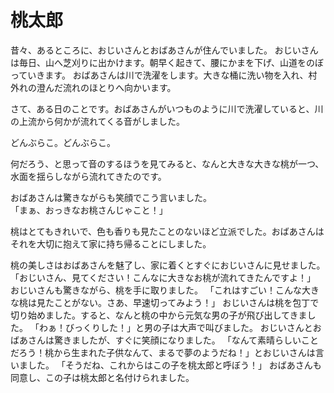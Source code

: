 # 桃太郎

昔々、あるところに、おじいさんとおばあさんが住んでいました。
おじいさんは毎日、山へ芝刈りに出かけます。朝早く起きて、腰にかまを下げ、山道をのぼっていきます。
おばあさんは川で洗濯をします。大きな桶に洗い物を入れ、村外れの澄んだ流れのほとりへ向かいます。

さて、ある日のことです。おばあさんがいつものように川で洗濯していると、川の上流から何かが流れてくる音がしました。

どんぶらこ。どんぶらこ。

何だろう、と思って音のするほうを見てみると、なんと大きな大きな桃が一つ、水面を揺らしながら流れてきたのです。

おばあさんは驚きながらも笑顔でこう言いました。  
「まぁ、おっきなお桃さんじゃこと！」

桃はとてもきれいで、色も香りも見たことのないほど立派でした。おばあさんはそれを大切に抱えて家に持ち帰ることにしました。

桃の美しさはおばあさんを魅了し、家に着くとすぐにおじいさんに見せました。
「おじいさん、見てください！こんなに大きなお桃が流れてきたんですよ！」
おじいさんも驚きながら、桃を手に取りました。
「これはすごい！こんな大きな桃は見たことがない。さあ、早速切ってみよう！」
おじいさんは桃を包丁で切り始めました。すると、なんと桃の中から元気な男の子が飛び出してきました。
「わぁ！びっくりした！」と男の子は大声で叫びました。
おじいさんとおばあさんは驚きましたが、すぐに笑顔になりました。
「なんて素晴らしいことだろう！桃から生まれた子供なんて、まるで夢のようだね！」とおじいさんは言いました。
「そうだね、これからはこの子を桃太郎と呼ぼう！」
おばあさんも同意し、この子は桃太郎と名付けられました。

